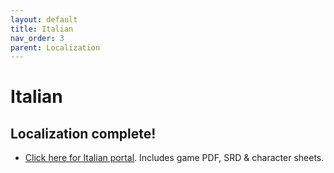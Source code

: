 ```yaml
---
layout: default
title: Italian
nav_order: 3
parent: Localization
---
```


# Italian
## Localization complete!
- [Click here for Italian portal](https://idolofmanyhands.github.io/cairn-ita/). Includes game PDF, SRD & character sheets.
